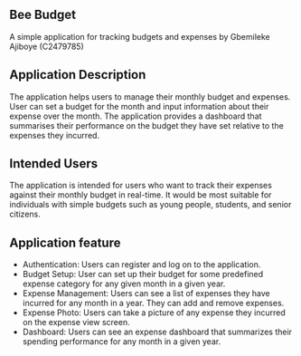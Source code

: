 ## Bee Budget
A simple application for tracking budgets and expenses by Gbemileke Ajiboye (C2479785)
##	Application Description
The application helps users to manage their monthly budget and expenses. User can set a budget for the month and input information about their expense over the month. The application provides a dashboard that summarises their performance on the budget they have set relative to the expenses they incurred.

##	Intended Users
The application is intended for users who want to track their expenses against their monthly budget in real-time. It would be most suitable for individuals with simple budgets such as young people, students, and senior citizens.

## Application feature
- Authentication: Users can register and log on to the application.
- Budget Setup: User can set up their budget for some predefined expense category for any given month in a given year.
- Expense Management: Users can see a list of expenses they have incurred for any month in a year. They can add and remove expenses.
- Expense Photo: Users can take a picture of any expense they incurred on the expense view screen.
- Dashboard: Users can see an expense dashboard that summarizes their spending performance for any month in a given year.

